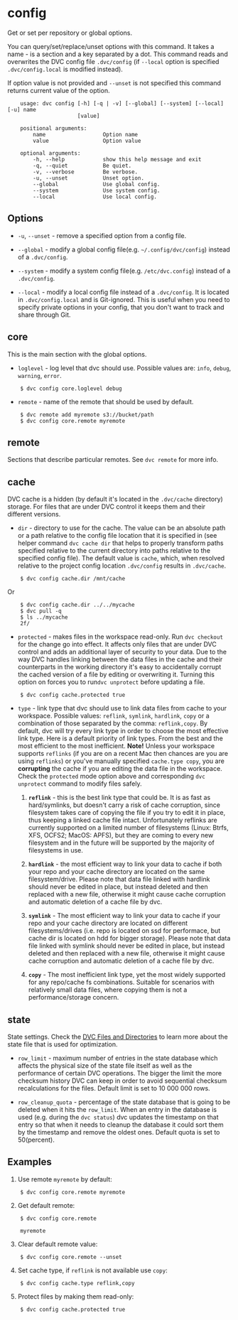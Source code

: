# config

Get or set per repository or global options.

You can query/set/replace/unset options with this command. It takes a name - is
a section and a key separated by a dot. This command reads and overwrites the
DVC config file `.dvc/config` (if `--local` option is specified
`.dvc/config.local` is modified instead). 

If option value is not provided and `--unset` is not specified this command
returns current value of the option.

```usage
    usage: dvc config [-h] [-q | -v] [--global] [--system] [--local] [-u] name
                      [value]

    positional arguments:
        name                  Option name
        value                 Option value

    optional arguments:
        -h, --help            show this help message and exit
        -q, --quiet           Be quiet.
        -v, --verbose         Be verbose.
        -u, --unset           Unset option.
        --global              Use global config.
        --system              Use system config.
        --local               Use local config.
```

## Options

* `-u`, `--unset` - remove a specified option from a config file.

* `--global` - modify a global config file(e.g. `~/.config/dvc/config`) instead
of a `.dvc/config`.

* `--system` - modify a system config file(e.g. `/etc/dvc.config`) instead of a
`.dvc/config`.

* `--local` - modify a local config file instead of a `.dvc/config`. It is
located in `.dvc/config.local` and is Git-ignored. This is useful when you need
to specify private options in your config, that you don't want to track and
share through Git.

## core 

This is the main section with the global options.

* `loglevel` - log level that dvc should use. Possible values are: `info`,
  `debug`, `warning`, `error`.

```dvc
    $ dvc config core.loglevel debug
```

* `remote` - name of the remote that should be used by default.

```dvc
    $ dvc remote add myremote s3://bucket/path
    $ dvc config core.remote myremote
```

## remote

Sections that describe particular remotes. See `dvc remote` for more info.

## cache

DVC cache is a hidden (by default it's located in the `.dvc/cache` directory)
storage. For files that are under DVC control it keeps them and their
different versions. 

* `dir` - directory to use for the cache. The value can be an absolute path or
a path relative to the config file location that it is specified in (see
helper command `dvc cache dir` that helps to properly transform paths specified
relative to the current directory into paths relative to the specified config
file). The default value is `cache`, which, when resolved relative to the
project config location `.dvc/config` results in `.dvc/cache`.

```dvc
    $ dvc config cache.dir /mnt/cache
```  
Or
```dvc
    $ dvc config cache.dir ../../mycache
    $ dvc pull -q
    $ ls ../mycache
    2f/
```  


* `protected` - makes files in the workspace read-only. Run `dvc checkout` for
the change go into effect. It affects only files that are under DVC control and
adds an additional layer of security to your data. Due to the way DVC handles
linking between the data files in the cache and their counterparts in the
working directory it's easy to accidentally corrupt the cached version of a
file by editing or overwriting it. Turning this option on forces you to run`dvc
unprotect` before updating a file.

```dvc
    $ dvc config cache.protected true
```  

* `type` - link type that dvc should use to link data files from cache to
your workspace. Possible values: `reflink`, `symlink`, `hardlink`, `copy`
or a combination of those separated by the comma: `reflink,copy`. By
default, dvc will try every link type in order to choose the most effective
link type. Here is a default priority of link types. From the best and the
most efficient to the most inefficient. **Note!** Unless your workspace
supports `reflinks` (if you are on a recent Mac then chances are you are
using `reflinks`) or you've manually specified `cache.type copy`, you are
**corrupting** the cache if you are editing the data file in the workspace.
Check the `protected` mode option above and corresponding `dvc unprotect`
command to modify files safely. 

  1. **`reflink`** - this is the best link type that could be. It is as
    fast as hard/symlinks, but doesn't carry a risk of cache corruption,
    since filesystem takes care of copying the file if you try to edit it in
    place, thus keeping a linked cache file intact. Unfortunately reflinks
    are currently supported on a limited number of filesystems (Linux: Btrfs,
    XFS, OCFS2; MacOS: APFS), but they are coming to every new filesystem
    and in the future will be supported by the majority of filesystems in
    use.

  2. **`hardlink`** - the most efficient way to link your data to cache if
    both your repo and your cache directory are located on the same
    filesystem/drive. Please note that data file linked with hardlink should
    never be edited in place, but instead deleted and then replaced with a
    new file, otherwise it might cause cache corruption and automatic
    deletion of a cache file by dvc.

  3. **`symlink`** - The most efficient way to link your data to cache if
  your repo and your cache directory are located on different
  filesystems/drives (i.e. repo is located on ssd for performace, but cache
  dir is located on hdd for bigger storage). Please note that data file
  linked with symlink should never be edited in place, but instead deleted
  and then replaced with a new file, otherwise it might cause cache
  corruption and automatic deletion of a cache file by dvc.

  4. **`copy`** - The most inefficient link type, yet the most widely
  supported for any repo/cache fs combinations. Suitable for scenarios with
  relatively small data files, where copying them is not a
  performance/storage concern.

## state

State settings. Check the 
[DVC Files and Directories](/doc/user-guide/dvc-files-and-directories) to learn
more about the state file that is used for optimization.

* `row_limit` - maximum number of entries in the state database which affects
the physical size of the state file itself as well as the performance
of certain DVC operations. The bigger the limit the more checksum history DVC
can keep in order to avoid sequential checksum recalculations for the files.
Default limit is set to 10 000 000 rows.
    
* `row_cleanup_quota` - percentage of the state database that is going to be
deleted when it hits the `row_limit`. When an entry in the database is used
(e.g. during the `dvc status`) dvc updates the timestamp on that entry so
that when it needs to cleanup the database it could sort them by the timestamp
and remove the oldest ones. Default quota is set to 50(percent).
    
## Examples

1. Use remote `myremote` by default:

```dvc
    $ dvc config core.remote myremote
```

2. Get default remote:

```dvc
    $ dvc config core.remote

    myremote
```

3. Clear default remote value:

```dvc
    $ dvc config core.remote --unset
```

4. Set cache type, if `reflink` is not available use `copy`:

```dvc
    $ dvc config cache.type reflink,copy
```

5. Protect files by making them read-only:

```dvc
    $ dvc config cache.protected true
```  
